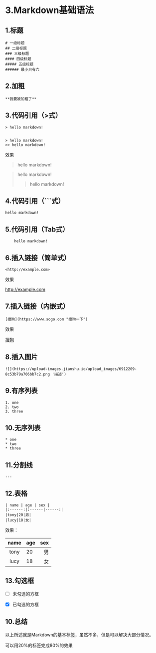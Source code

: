 # 3.Markdown基础语法



## 1.标题


```shell
# 一级标题
## 二级标题
### 三级标题
#### 四级标题
##### 五级标题
###### 最小只有六
```


## 2.加粗


```shell
**我要被加粗了**
```


## 3.代码引用（>式）

```shell
> hello markdown!


> hello markdown!
>> hello markdown!
```



效果

> hello markdown!


> hello markdown!
>> hello markdown!



## 4.代码引用（```式）

```shell
hello markdown!
```




## 5.代码引用（Tab式）

```shell
    hello markdown!
```


## 6.插入链接（简单式）


```shell
<http://example.com>
```

效果

<http://example.com>



## 7.插入链接（内嵌式）

```shell
[搜狗](https://www.sogo.com "搜狗一下")
```

效果

[搜狗](https://www.sogo.com "搜狗一下")



## 8.插入图片

```shell
![](https://upload-images.jianshu.io/upload_images/6912209-8c53b79a706bb7c2.png '描述')
```



## 9.有序列表

```shell
1. one
2. two 
3. three
```


## 10.无序列表

```shell
* one
* two
* three
```



## 11.分割线

```shell
---
```


## 12.表格

```
| name | age | sex |
|:------:|:------|------:|
|tony|20|男|
|lucy|18|女|
```

效果：

| name | age | sex |
|:------:|:------|------:|
|tony|20|男|
|lucy|18|女|


## 13.勾选框


- [ ] 未勾选的方框
- [x] 已勾选的方框


## 10.总结


以上所述就是Markdown的基本标签，虽然不多，但是可以解决大部分情况。


可以用20%的标签完成80%的效果